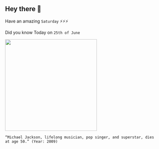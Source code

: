 ## Hey there 👋
Have an amazing `Saturday` ⚡⚡⚡

Did you know Today on `25th of June`
 
 [<img src="https://www.rollingstone.com/wp-content/uploads/2018/06/rs-170256-88697169.jpg?resize=1800,1200&w=450" width="300" />](https://www.history.com/this-day-in-history/king-of-pop-michael-jackson-dies-at-age-50#:~:text=On%20June%2025%2C%202009%2C%20Michael,him%20by%20his%20personal%20doctor.) 
 ```
“Michael Jackson, lifelong musician, pop singer, and superstar, dies at age 50.” (Year: 2009)
```
